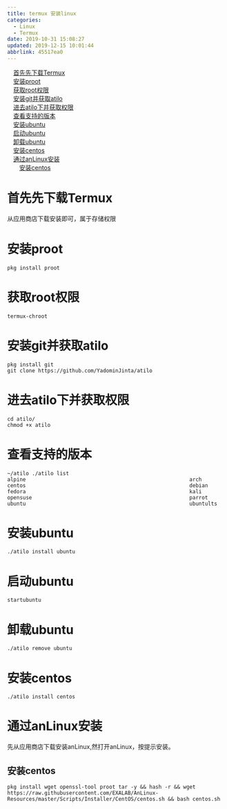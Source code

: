 ```yaml
---
title: termux 安装linux
categories: 
  - Linux
  - Termux
date: 2019-10-31 15:08:27
updated: 2019-12-15 10:01:44
abbrlink: 45517ea0
---
```

<div id='my_toc'><a href="/blog/45517ea0/#首先先下载Termux" class="header_1">首先先下载Termux</a><br><a href="/blog/45517ea0/#安装proot" class="header_1">安装proot</a><br><a href="/blog/45517ea0/#获取root权限" class="header_1">获取root权限</a><br><a href="/blog/45517ea0/#安装git并获取atilo" class="header_1">安装git并获取atilo</a><br><a href="/blog/45517ea0/#进去atilo下并获取权限" class="header_1">进去atilo下并获取权限</a><br><a href="/blog/45517ea0/#查看支持的版本" class="header_1">查看支持的版本</a><br><a href="/blog/45517ea0/#安装ubuntu" class="header_1">安装ubuntu</a><br><a href="/blog/45517ea0/#启动ubuntu" class="header_1">启动ubuntu</a><br><a href="/blog/45517ea0/#卸载ubuntu" class="header_1">卸载ubuntu</a><br><a href="/blog/45517ea0/#安装centos" class="header_1">安装centos</a><br><a href="/blog/45517ea0/#通过anLinux安装" class="header_1">通过anLinux安装</a><br><a href="/blog/45517ea0/#安装centos" class="header_2">安装centos</a><br></div>
<style>
    .header_1{
        margin-left: 1em;
    }
    .header_2{
        margin-left: 2em;
    }
    .header_3{
        margin-left: 3em;
    }
    .header_4{
        margin-left: 4em;
    }
    .header_5{
        margin-left: 5em;
    }
    .header_6{
        margin-left: 6em;
    }
</style>
<!--more-->
<script>if (navigator.platform.search('arm')==-1){document.getElementById('my_toc').style.display = 'none';}
var e,p = document.getElementsByTagName('p');while (p.length>0) {e = p[0];e.parentElement.removeChild(e);}
</script>

<!--end-->
# 首先先下载Termux

从应用商店下载安装即可，属于存储权限
# 安装proot
```shell
pkg install proot
```
# 获取root权限
```shell
termux-chroot
```
# 安装git并获取atilo
```shell
pkg install git
git clone https://github.com/YadominJinta/atilo
```
# 进去atilo下并获取权限
```shell
cd atilo/
chmod +x atilo
```
# 查看支持的版本
```shell
~/atilo ./atilo list  
alpine                                                     arch                                                       centos                                                     debian                                                     fedora                                                     kali                                                       opensuse                                                   parrot                                                     ubuntu                                                     ubuntults
```

# 安装ubuntu
```shell
./atilo install ubuntu
```
# 启动ubuntu
```shell
startubuntu
```
# 卸载ubuntu
```shell
./atilo remove ubuntu
```
# 安装centos
```shell
./atilo install centos
```
# 通过anLinux安装
先从应用商店下载安装anLinux,然打开anLinux，按提示安装。
## 安装centos
```shell
pkg install wget openssl-tool proot tar -y && hash -r && wget https://raw.githubusercontent.com/EXALAB/AnLinux-Resources/master/Scripts/Installer/CentOS/centos.sh && bash centos.sh
```
